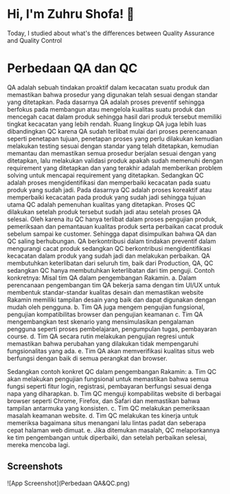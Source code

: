 
# Hi, I'm Zuhru Shofa! 👋

Today, I studied about what's the differences between Quality Assurance and Quality Control


# Perbedaan QA dan QC

QA adalah sebuah tindakan proaktif dalam kecacatan suatu produk dan memastikan bahwa prosedur yang digunakan telah sesuai dengan standar yang ditetapkan. Pada dasarnya QA adalah proses preventif sehingga berfokus pada membangun atau mengelola kualitas suatu produk dan mencegah cacat dalam produk sehingga hasil dari produk tersebut memiliki tingkat kecacatan yang lebih rendah. Ruang lingkup QA juga lebih luas dibandingkan QC karena QA sudah terlibat mulai dari proses perencanaan seperti penetapan tujuan, penetapan proses yang perlu dilakukan kemudian melakukan testing sesuai dengan standar yang telah ditetapkan, kemudian memantau dan memastikan semua prosedur berjalan sesuai dengan yang ditetapkan, lalu melakukan validasi produk apakah sudah memenuhi dengan requirement yang ditetapkan dan yang terakhir adalah memberikan problem solving untuk mencapai requirement yang ditetapkan. 
Sedangkan QC adalah proses mengidentifikasi dan memperbaiki kecacatan pada suatu produk yang sudah jadi. Pada dasarnya QC adalah proses koreaktif atau memperbaiki kecacatan pada produk yang sudah jadi sehingga tujuan utama QC adalah pemenuhan kualitas yang ditetapkan. Proses QC dilakukan setelah produk tersebut sudah jadi atau setelah proses QA selesai. Oleh karena itu QC hanya terlibat dalam proses pengujian produk, pemeriksaan dan pemantauan kualitas produk serta perbaikan cacat produk sebelum sampai ke customer. Sehingga dapat disimpulkan bahwa QA dan QC saling berhubungan. QA berkontribusi dalam tindakan preventif dalam mengurangi cacat produk sedangkan QC berkontribusi mengidentifikasi kecacatan dalam produk yang sudah jadi dan melakukan perbaikan. QA membutuhkan keterlibatan dari seluruh tim, baik dari Production, QA, QC sedangkan QC hanya membutuhkan keterlibatan dari tim penguji. 
Contoh konkretnya: Misal tim QA dalam pengembangan Rakamin. 
a.	Dalam perencanaan pengembangan tim QA bekerja sama dengan tim UI/UX untuk membentuk standar-standar kualitas desain dan memastikan website Rakamin memiliki tampilan desain yang baik dan dapat digunakan dengan mudah oleh pengguna. 
b.	Tim QA juga mengem pengujian fungsional, pengujian kompatibilitas browser dan pengujian keamanan
c.	Tim QA mengembangkan test skenario yang mensimulasikan pengalaman pengguna seperti proses pembelajaran, pengumpulan tugas, pembayaran course.
d.	Tim QA secara rutin melakukan pengujian regresi untuk memastikan bahwa perubahan yang dilakukan tidak mempengaruhi fungsionalitas yang ada. 
e.	Tim QA akan memverifikasi kualitas situs web berfungsi dengan baik di semua perangkat dan browser. 

Sedangkan contoh konkret QC dalam pengembangan Rakamin:
a.	Tim QC akan melakukan pengujian fungsional untuk memastikan bahwa semua fungsi seperti fitur login, registrasi, pembayaran berfungsi sesuai denga napa yang diharapkan. 
b.	Tim QC menguji kompabilitas website di berbagai browser seperti Chrome, Firefox, dan Safari dan memastikan bahwa tampilan antarmuka yang konsisten.
c.	Tim QC melakukan pemeriksaan masalah keamanan website. 
d.	Tim QC melakukan tes kinerja untuk memeriksa bagaimana situs menangani lalu lintas padat dan seberapa cepat halaman web dimuat.
e.	Jika ditemukan masalah, QC melaporkannya ke tim pengembangan untuk diperbaiki, dan setelah perbaikan selesai, mereka mencoba lagi.





## Screenshots

![App Screenshot](Perbedaan QA&QC.png)
